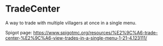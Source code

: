 # TradeCenter
A way to trade with multiple villagers at once in a single menu. 

Spigot page: https://www.spigotmc.org/resources/%E2%9C%A6-trade-center-%E2%9C%A6-view-trades-in-a-single-menu-1-21-4.123111/

